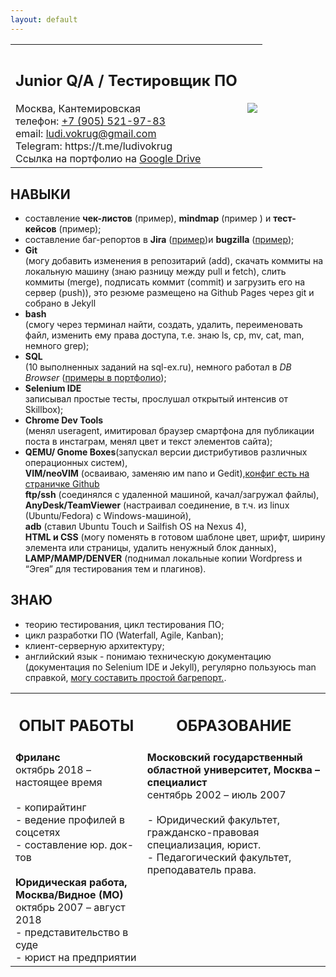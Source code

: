 ```yaml
---
layout: default
---
```


<table border="0">
   <tr>
    <th>                              </th>
    <th> </th>
   </tr>
   <tr><td vertical-align="center">
<h2>Junior Q/A / Тестировщик ПО</h2>
Москва, Кантемировская <br>
телефон: <a href="tel:+79055219783"> +7 (905) 521-97-83</a> <br>
email: <a href="mailto:ludi.vokrug@gmail.com">ludi.vokrug@gmail.com</a> <br>
Telegram: <a rhef="https://t.me/ludivokrug">https://t.me/ludivokrug</a><br>
Ссылка на портфолио на <a href="https://drive.google.com/drive/folders/1uRbR2jLwcMhU6GdS2McZGnfwh22El-pT?usp=sharing">Google Drive</a></td>
<td valign="right"><img src="http://tekstovod.github.io/pic/ava.jpg"></td></tr>
</table> 


## НАВЫКИ
+ составление __чек-листов__ (<a rhef="https://docs.google.com/document/d/1YgFdAitE1fVmRqhgJyb6A1HzXOovrznoEPwCYiV4u-o/edit?usp=sharing">пример</a>), **mindmap** (<a rhef="https://drive.google.com/file/d/1oxhYQovzLW8qCcMKSk_B1EPMX5TMI5V4/view?usp=sharing">пример</a> ) и **тест-кейсов** (<a rhef="https://docs.google.com/document/d/18qSnPJlKlxhsUzWNJBdMjrnvakvGqFdfx2237jm4YJg/edit?usp=sharing">пример</a>);
+ составление баг-репортов в **Jira** (<a href="https://drive.google.com/file/d/161ae9PQWw0hrNIhQdfy0sqks8ptySPx_/view?usp=sharing">пример</a>)и **bugzilla** (<a href="https://drive.google.com/file/d/11ypvhSZ1OOBA6QXXeP9AFKzWVT8DHFIL/view?usp=sharing">пример</a>);
+ **Git**  
(могу добавить изменения в репозитарий (add), скачать коммиты на локальную машину (знаю разницу между pull и fetch), слить коммиты (merge), подписать коммит (commit) и загрузить его на сервер (push)), это резюме размещено на Github Pages через git и собрано в Jekyll
+ **bash**  
(смогу через терминал найти, создать, удалить, переименовать файл, изменить ему права доступа, т.е. знаю ls, cp, mv, cat, man, немного grep);
+ **SQL**  
(10 выполненных заданий на sql-ex.ru), немного работал в _DB Browser_ (<a href="https://drive.google.com/drive/folders/1mSFusmefIqfBqKNo41i8HeiODzWucKu4?usp=sharing">примеры в портфолио</a>);
+ **Selenium IDE**  
записывал простые тесты, прослушал открытый интенсив от Skillbox);
+ **Chrome Dev Tools**  
(менял useragent, имитировал браузер смартфона для публикации поста в инстаграм, менял цвет и текст элементов сайта);
+ **QEMU/ Gnome Boxes**(запускал версии дистрибутивов различных операционных систем),  
  **VIM/neoVIM** (осваиваю, заменяю им nano и Gedit),<a href="https://github.com/ludi-vokrug/dot.vim">конфиг есть на страничке Github</a>  
  **ftp/ssh** (соединялся с удаленной машиной, качал/загружал файлы),  
  **AnyDesk/TeamViewer** (настраивал соединение, в т.ч. из linux (Ubuntu/Fedora) с Windows-машиной),  
  **adb** (ставил Ubuntu Touch и Sailfish OS на Nexus 4),  
  **HTML и CSS** (могу поменять в готовом шаблоне цвет, шрифт, ширину элемента или страницы, удалить ненужный блок данных),  
  **LAMP/MAMP/DENVER** (поднимал локальные копии Wordpress и “Эгея” для тестирования тем и плагинов).
 
## ЗНАЮ

+ теорию тестирования, цикл тестирования ПО;
+ цикл разработки ПО (Waterfall, Agile, Kanban);
+ клиент-серверную архитектуру;
+ английский язык - понимаю техническую документацию (документация по Selenium IDE и Jekyll), регулярно пользуюсь man справкой, <a href="https://bugzilla.rpmfusion.org/show_bug.cgi?id=5918"> могу составить простой багрепорт.</a>.



<table border="0" layout="fixed">
   <tr>
    <th> <h2>ОПЫТ РАБОТЫ</h2> </th>
    <th> <h2>ОБРАЗОВАНИЕ</h2> </th>
   </tr>
   <tr><td valign="top">
<b>Фриланс</b><br>
октябрь 2018 – настоящее время<br>
<br>
- копирайтинг<br>
- ведение профилей в соцсетях<br>
- составление юр. док-тов<br>
 <br>
<b>Юридическая работа,
Москва/Видное (МО)</b><br>
октябрь 2007 – август 2018<br>
- представительство в суде<br>
- юрист на предприятии<br>
</td>
<td valign="top">
<b>Московский государственный областной университет, Москва – специалист</b><br>
сентябрь 2002 – июль 2007<br>
<br>
- Юридический факультет, гражданско-правовая специализация, юрист.<br>
- Педагогический факультет, преподаватель права.<br>
</td></tr>
</table> 

